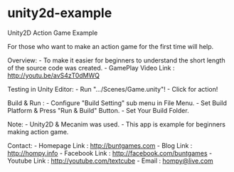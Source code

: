 unity2d-example
===============

Unity2D Action Game Example

For those who want to make an action game for the first time will help.

Overview:
	- To make it easier for beginners to understand 
	  the short length of the source code was created.
	- GamePlay Video Link : http://youtu.be/avS4zT0dMWQ

Testing in Unity Editor: 
	- Run ".../Scenes/Game.unity"!
	- Click for action!

Build & Run :
    - Configure "Build Setting" sub menu in File Menu.
	- Set Build Platform & Press "Run & Build" Button.
	- Set Your Build Folder.

Note:
	- Unity2D & Mecanim was used.
	- This app is example for beginners making action game.

Contact:
	- Homepage Link : http://buntgames.com
	- Blog Link : http://hompy.info
	- Facebook Link : http://facebook.com/buntgames
	- Youtube Link : http://youtube.com/textcube
	- Email : hompy@live.com

